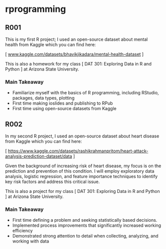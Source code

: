 # rprogramming

## R001
This is my first R project; I used an open-source dataset about mental health from Kaggle which you can find here: 

[ www.kaggle.com/datasets/bhavikjikadara/mental-health-dataset ]

This is also a homework for my class [ DAT 301: Exploring Data in R and Python ] at Arizona State University.

### Main Takeaway
- Familiarize myself with the basics of R programming, including RStudio, packages, data types, plotting
- First time making ioslides and publishing to RPub
- First time using open-source datasets from Kaggle

## R002
In my second R project, I used an open-source dataset about heart disease from Kaggle which you can find here:

[ https://www.kaggle.com/datasets/rashikrahmanpritom/heart-attack-analysis-prediction-dataset/data ]

Given the background of increasing risk of heart disease, my focus is on the prediction and prevention of this condition. 
I will employ exploratory data analysis, logistic regression, and feature importance techniques to identify key risk factors and address this critical issue.

This is also a project for my class [ DAT 301: Exploring Data in R and Python ] at Arizona State University.

### Main Takeaway
- First time defining a problem and seeking statistically based decisions.
- Implemented process improvements that significantly increased working efficiency
- Demonstrated strong attention to detail when collecting, analyzing, and working with data
